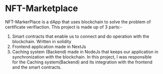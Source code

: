 # NFT-Marketplace

NFT-MarkerPlace is a dApp that uses blockchain to solve the problem of certificate verifiaction. 
This project is made up of 3 parts:- 
1. Smart contracts that enable us to connect and do operation with the blockchain. Written in solidity
2. Frontend application made in NextJs
3. Caching system (Backend) made in NodeJs that keeps our application in synchronization with the blockchain.
In this project, I was responsible for the Caching system(Backend) and its integration with the frontend and the smart contracts.